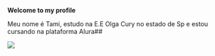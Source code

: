 **Welcome to my profile**

Meu nome é Tami, estudo na E.E Olga Cury no estado de Sp
e estou cursando na plataforma Alura##

![](https://media.tenor.com/sYuJ6yY0ZZoAAAAi/madoka-magica-magical.gif)
